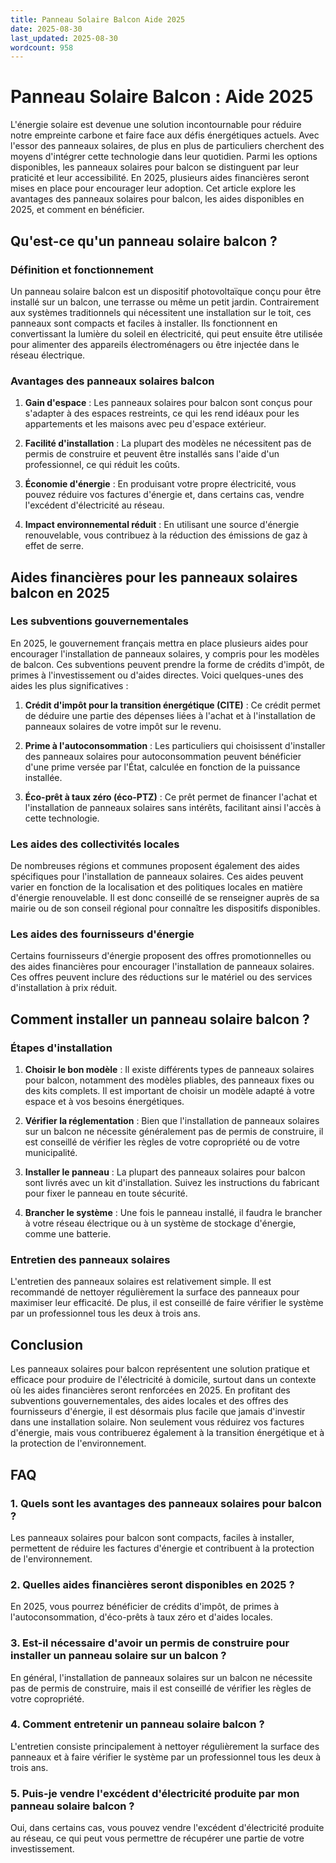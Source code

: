 ```yaml
---
title: Panneau Solaire Balcon Aide 2025
date: 2025-08-30
last_updated: 2025-08-30
wordcount: 958
---
```


# Panneau Solaire Balcon : Aide 2025

L'énergie solaire est devenue une solution incontournable pour réduire notre empreinte carbone et faire face aux défis énergétiques actuels. Avec l'essor des panneaux solaires, de plus en plus de particuliers cherchent des moyens d'intégrer cette technologie dans leur quotidien. Parmi les options disponibles, les panneaux solaires pour balcon se distinguent par leur praticité et leur accessibilité. En 2025, plusieurs aides financières seront mises en place pour encourager leur adoption. Cet article explore les avantages des panneaux solaires pour balcon, les aides disponibles en 2025, et comment en bénéficier.

## Qu'est-ce qu'un panneau solaire balcon ?

### Définition et fonctionnement

Un panneau solaire balcon est un dispositif photovoltaïque conçu pour être installé sur un balcon, une terrasse ou même un petit jardin. Contrairement aux systèmes traditionnels qui nécessitent une installation sur le toit, ces panneaux sont compacts et faciles à installer. Ils fonctionnent en convertissant la lumière du soleil en électricité, qui peut ensuite être utilisée pour alimenter des appareils électroménagers ou être injectée dans le réseau électrique.

### Avantages des panneaux solaires balcon

1. **Gain d'espace** : Les panneaux solaires pour balcon sont conçus pour s'adapter à des espaces restreints, ce qui les rend idéaux pour les appartements et les maisons avec peu d'espace extérieur.
   
2. **Facilité d'installation** : La plupart des modèles ne nécessitent pas de permis de construire et peuvent être installés sans l'aide d'un professionnel, ce qui réduit les coûts.

3. **Économie d'énergie** : En produisant votre propre électricité, vous pouvez réduire vos factures d'énergie et, dans certains cas, vendre l'excédent d'électricité au réseau.

4. **Impact environnemental réduit** : En utilisant une source d'énergie renouvelable, vous contribuez à la réduction des émissions de gaz à effet de serre.

## Aides financières pour les panneaux solaires balcon en 2025

### Les subventions gouvernementales

En 2025, le gouvernement français mettra en place plusieurs aides pour encourager l'installation de panneaux solaires, y compris pour les modèles de balcon. Ces subventions peuvent prendre la forme de crédits d'impôt, de primes à l'investissement ou d'aides directes. Voici quelques-unes des aides les plus significatives :

1. **Crédit d'impôt pour la transition énergétique (CITE)** : Ce crédit permet de déduire une partie des dépenses liées à l'achat et à l'installation de panneaux solaires de votre impôt sur le revenu.

2. **Prime à l'autoconsommation** : Les particuliers qui choisissent d'installer des panneaux solaires pour autoconsommation peuvent bénéficier d'une prime versée par l'État, calculée en fonction de la puissance installée.

3. **Éco-prêt à taux zéro (éco-PTZ)** : Ce prêt permet de financer l'achat et l'installation de panneaux solaires sans intérêts, facilitant ainsi l'accès à cette technologie.

### Les aides des collectivités locales

De nombreuses régions et communes proposent également des aides spécifiques pour l'installation de panneaux solaires. Ces aides peuvent varier en fonction de la localisation et des politiques locales en matière d'énergie renouvelable. Il est donc conseillé de se renseigner auprès de sa mairie ou de son conseil régional pour connaître les dispositifs disponibles.

### Les aides des fournisseurs d'énergie

Certains fournisseurs d'énergie proposent des offres promotionnelles ou des aides financières pour encourager l'installation de panneaux solaires. Ces offres peuvent inclure des réductions sur le matériel ou des services d'installation à prix réduit.

## Comment installer un panneau solaire balcon ?

### Étapes d'installation

1. **Choisir le bon modèle** : Il existe différents types de panneaux solaires pour balcon, notamment des modèles pliables, des panneaux fixes ou des kits complets. Il est important de choisir un modèle adapté à votre espace et à vos besoins énergétiques.

2. **Vérifier la réglementation** : Bien que l'installation de panneaux solaires sur un balcon ne nécessite généralement pas de permis de construire, il est conseillé de vérifier les règles de votre copropriété ou de votre municipalité.

3. **Installer le panneau** : La plupart des panneaux solaires pour balcon sont livrés avec un kit d'installation. Suivez les instructions du fabricant pour fixer le panneau en toute sécurité.

4. **Brancher le système** : Une fois le panneau installé, il faudra le brancher à votre réseau électrique ou à un système de stockage d'énergie, comme une batterie.

### Entretien des panneaux solaires

L'entretien des panneaux solaires est relativement simple. Il est recommandé de nettoyer régulièrement la surface des panneaux pour maximiser leur efficacité. De plus, il est conseillé de faire vérifier le système par un professionnel tous les deux à trois ans.

## Conclusion

Les panneaux solaires pour balcon représentent une solution pratique et efficace pour produire de l'électricité à domicile, surtout dans un contexte où les aides financières seront renforcées en 2025. En profitant des subventions gouvernementales, des aides locales et des offres des fournisseurs d'énergie, il est désormais plus facile que jamais d'investir dans une installation solaire. Non seulement vous réduirez vos factures d'énergie, mais vous contribuerez également à la transition énergétique et à la protection de l'environnement.

## FAQ

### 1. Quels sont les avantages des panneaux solaires pour balcon ?

Les panneaux solaires pour balcon sont compacts, faciles à installer, permettent de réduire les factures d'énergie et contribuent à la protection de l'environnement.

### 2. Quelles aides financières seront disponibles en 2025 ?

En 2025, vous pourrez bénéficier de crédits d'impôt, de primes à l'autoconsommation, d'éco-prêts à taux zéro et d'aides locales.

### 3. Est-il nécessaire d'avoir un permis de construire pour installer un panneau solaire sur un balcon ?

En général, l'installation de panneaux solaires sur un balcon ne nécessite pas de permis de construire, mais il est conseillé de vérifier les règles de votre copropriété.

### 4. Comment entretenir un panneau solaire balcon ?

L'entretien consiste principalement à nettoyer régulièrement la surface des panneaux et à faire vérifier le système par un professionnel tous les deux à trois ans.

### 5. Puis-je vendre l'excédent d'électricité produite par mon panneau solaire balcon ?

Oui, dans certains cas, vous pouvez vendre l'excédent d'électricité produite au réseau, ce qui peut vous permettre de récupérer une partie de votre investissement.